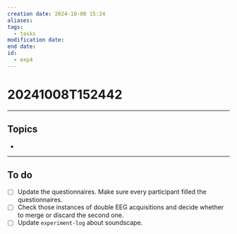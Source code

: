 ```yaml
---
creation date: 2024-10-08 15:24
aliases: 
tags:
  - tasks
modification date: 
end date: 
id:
  - exp4
---
```

# 20241008T152442
---
## Topics
+ 
---
## To do
- [ ] Update the questionnaires. Make sure every participant filled the questionnaires.
- [ ] Check those instances of double EEG acquisitions and decide whether to merge or discard the second one.
- [ ] Update `experiment-log` about soundscape.